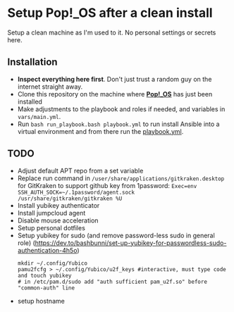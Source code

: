 # Setup Pop!_OS after a clean install
Setup a clean machine as I'm used to it. No personal settings or secrets here.

## Installation
 - **Inspect everything here first**. Don't just trust a random guy on the internet straight away.
 - Clone this repository on the machine where [**Pop!_OS**](https://pop.system76.com/) has just been installed
 - Make adjustments to the playbook and roles if needed, and variables in `vars/main.yml`.
 - Run `bash run_playbook.bash playbook.yml` to run install Ansible into a virtual environment and from there run the [playbook.yml](playbook.yml).

## TODO
 - Adjust default APT repo from a set variable
 - Replace run command in `/user/share/applications/gitkraken.desktop` for GitKraken to support github key from 1password:
    `Exec=env SSH_AUTH_SOCK=~/.1password/agent.sock /usr/share/gitkraken/gitkraken %U`
 - Install yubikey authenticator
 - Install jumpcloud agent
 - Disable mouse acceleration
 - Setup personal dotfiles
 - Setup yubikey for sudo (and remove password-less sudo in general role) (https://dev.to/bashbunni/set-up-yubikey-for-passwordless-sudo-authentication-4h5o)
   ```
   mkdir ~/.config/Yubico
   pamu2fcfg > ~/.config/Yubico/u2f_keys #interactive, must type code and touch yubikey
   # in /etc/pam.d/sudo add "auth sufficient pam_u2f.so" before "common-auth" line
   ```
 - setup hostname
